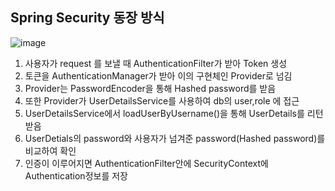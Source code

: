 ## Spring Security 동장 방식
![image](https://user-images.githubusercontent.com/97269799/221396757-07763bbf-bf7e-40ed-a0fc-66470ca0efda.png)

1. 사용자가 request 를 보낼 때 AuthenticationFilter가 받아 Token 생성
2. 토큰을 AuthenticationManager가 받아 이의 구현체인 Provider로 넘김
3. Provider는 PasswordEncoder을 통해 Hashed password를 받음
4. 또한 Provider가 UserDetailsService를 사용하여 db의 user,role 에 접근
5. UserDetailsService에서 loadUserByUsername()을 통해 UserDetails를 리턴받음
6. UserDetials의 password와 사용자가 넘겨준 password(Hashed password)를 비교하여 확인
7. 인증이 이루어지면 AuthenticationFilter안에 SecurityContext에 Authentication정보를 저장

